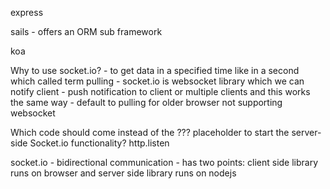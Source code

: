 express

sails
    - offers an ORM sub framework

koa


Why to use socket.io?
    - to get data in a specified time like in a second which called term pulling
    - socket.io is websocket library which we can notify client
    - push notification to client or multiple clients and this works the same way
    - default to pulling for older browser not supporting websocket

Which code should come instead of the ??? placeholder to start the server-side Socket.io functionality? http.listen


socket.io
    - bidirectional communication
    - has two points: client side library runs on browser and server side library runs on nodejs